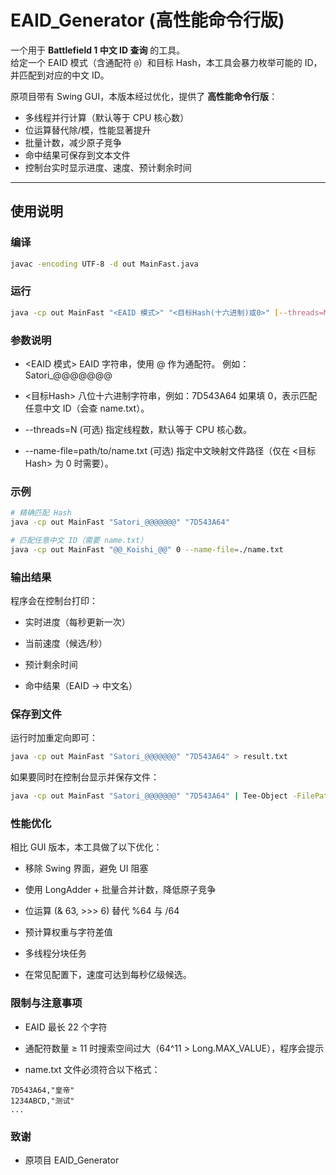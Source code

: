 # EAID_Generator (高性能命令行版)

一个用于 **Battlefield 1 中文 ID 查询** 的工具。  
给定一个 EAID 模式（含通配符 `@`）和目标 Hash，本工具会暴力枚举可能的 ID，并匹配到对应的中文 ID。

原项目带有 Swing GUI，本版本经过优化，提供了 **高性能命令行版**：

- 多线程并行计算（默认等于 CPU 核心数）
- 位运算替代除/模，性能显著提升
- 批量计数，减少原子竞争
- 命中结果可保存到文本文件
- 控制台实时显示进度、速度、预计剩余时间

---

## 使用说明

### 编译

```bash
javac -encoding UTF-8 -d out MainFast.java
```

### 运行
```bash
java -cp out MainFast "<EAID 模式>" "<目标Hash(十六进制)或0>" [--threads=N] [--name-file=path/to/name.txt]
```

### 参数说明

- <EAID 模式>
EAID 字符串，使用 @ 作为通配符。
例如：Satori_@@@@@@@

- <目标Hash>
八位十六进制字符串，例如：7D543A64
如果填 0，表示匹配任意中文 ID（会查 name.txt）。

- --threads=N (可选)
指定线程数，默认等于 CPU 核心数。

- --name-file=path/to/name.txt (可选)
指定中文映射文件路径（仅在 <目标Hash> 为 0 时需要）。

### 示例
```bash
# 精确匹配 Hash
java -cp out MainFast "Satori_@@@@@@@" "7D543A64"

# 匹配任意中文 ID（需要 name.txt）
java -cp out MainFast "@@_Koishi_@@" 0 --name-file=./name.txt
```

### 输出结果

程序会在控制台打印：

- 实时进度（每秒更新一次）

- 当前速度（候选/秒）

- 预计剩余时间

- 命中结果（EAID -> 中文名）

### 保存到文件

运行时加重定向即可：
```bash
java -cp out MainFast "Satori_@@@@@@@" "7D543A64" > result.txt
```

如果要同时在控制台显示并保存文件：
```bash
java -cp out MainFast "Satori_@@@@@@@" "7D543A64" | Tee-Object -FilePath result.txt
```
### 性能优化

相比 GUI 版本，本工具做了以下优化：

- 移除 Swing 界面，避免 UI 阻塞

- 使用 LongAdder + 批量合并计数，降低原子竞争

- 位运算 (& 63, >>> 6) 替代 %64 与 /64

- 预计算权重与字符差值

- 多线程分块任务

- 在常见配置下，速度可达到每秒亿级候选。

### 限制与注意事项

- EAID 最长 22 个字符

- 通配符数量 ≥ 11 时搜索空间过大（64^11 > Long.MAX_VALUE），程序会提示

- name.txt 文件必须符合以下格式：
```
7D543A64,"皇帝"
1234ABCD,"测试"
...
```
### 致谢

- 原项目 EAID_Generator